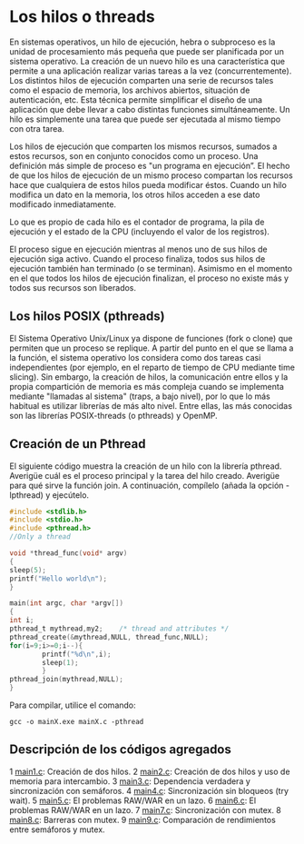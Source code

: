 # Los hilos o threads

En sistemas operativos, un hilo de ejecución, hebra o subproceso es la unidad de procesamiento
más pequeña que puede ser planificada por un sistema operativo. La creación de un nuevo hilo es
una característica que permite a una aplicación realizar varias tareas a la vez (concurrentemente).
Los distintos hilos de ejecución comparten una serie de recursos tales como el espacio de
memoria, los archivos abiertos, situación de autenticación, etc. Esta técnica permite simplificar el
diseño de una aplicación que debe llevar a cabo distintas funciones simultáneamente. Un hilo es
simplemente una tarea que puede ser ejecutada al mismo tiempo con otra tarea. 

Los hilos de ejecución que comparten los mismos recursos, sumados a estos recursos, son en
conjunto conocidos como un proceso. Una definición más simple de proceso es "un programa en
ejecución”. El hecho de que los hilos de ejecución de un mismo proceso compartan los recursos
hace que cualquiera de estos hilos pueda modificar éstos. Cuando un hilo modifica un dato en la
memoria, los otros hilos acceden a ese dato modificado inmediatamente. 

Lo que es propio de cada hilo es el contador de programa, la pila de ejecución y el estado de la
CPU (incluyendo el valor de los registros). 

El proceso sigue en ejecución mientras al menos uno de sus hilos de ejecución siga activo. Cuando
el proceso finaliza, todos sus hilos de ejecución también han terminado (o se terminan). Asimismo en el momento
en el que todos los hilos de ejecución finalizan, el proceso no existe más y todos sus recursos son
liberados. 

## Los hilos POSIX (pthreads)

El Sistema Operativo Unix/Linux ya dispone de funciones (fork o clone) que permiten que un
proceso se replique. A partir del punto en el que se llama a la función, el sistema operativo los
considera como dos tareas casi independientes (por ejemplo, en el reparto de tiempo de CPU
mediante time slicing). Sin embargo, la creación de hilos, la comunicación entre ellos y la propia compartición de memoria es más compleja
cuando se implementa mediante "llamadas al sistema" (traps, a bajo nivel), por lo que lo más habitual es utilizar
librerías de más alto nivel. Entre ellas, las más conocidas son las librerías POSIX-threads (o
pthreads) y OpenMP.

## Creación de un Pthread 

El siguiente código muestra la creación de un hilo con la librería pthread. Averigüe cuál es el
proceso principal y la tarea del hilo creado. Averigüe para qué sirve la función join. A continuación,
compílelo (añada la opción -lpthread) y ejecútelo.

```C
#include <stdlib.h>
#include <stdio.h>
#include <pthread.h>
//Only a thread

void *thread_func(void* argv)
{
sleep(5);
printf("Hello world\n");
}

main(int argc, char *argv[])
{
int i;
pthread_t mythread,my2;    /* thread and attributes */
pthread_create(&mythread,NULL, thread_func,NULL);
for(i=9;i>=0;i--){
        printf("%d\n",i);
        sleep(1);
        }
pthread_join(mythread,NULL);
}

```

Para compilar, utilice el comando:

```shell
gcc -o mainX.exe mainX.c -pthread
```

## Descripción de los códigos agregados
1 [main1.c](main1.c): Creación de dos hilos.
2 [main2.c](main2.c): Creación de dos hilos y uso de memoria para intercambio.
3 [main3.c](main3.c): Dependencia verdadera y sincronización con semáforos.
4 [main4.c](main4.c): Sincronización sin bloqueos (try wait).
5 [main5.c](main5.c): El problemas RAW/WAR en un lazo.
6 [main6.c](main6.c): El problemas RAW/WAR en un lazo.
7 [main7.c](main7.c): Sincronización con mutex.
8 [main8.c](main8.c): Barreras con mutex.
9 [main9.c](main9.c): Comparación de rendimientos entre semáforos y mutex.
